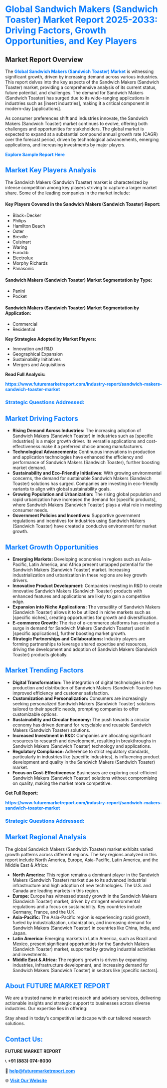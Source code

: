 <h1 style="color: #007BFF;">Global Sandwich Makers (Sandwich Toaster) Market Report 2025-2033: Driving Factors, Growth Opportunities, and Key Players</h1>

<section id="overview">
<h2>Market Report Overview</h2>
<p>The <a href="https://www.futuremarketreport.com/industry-report/sandwich-makers-sandwich-toaster-market" style="color: #007BFF; text-decoration: none;"><strong>Global Sandwich Makers (Sandwich Toaster) Market</strong></a> is witnessing significant growth, driven by increasing demand across various industries. This report delves into the key aspects of the Sandwich Makers (Sandwich Toaster) market, providing a comprehensive analysis of its current status, future potential, and challenges. The demand for Sandwich Makers (Sandwich Toaster) has surged due to its wide-ranging applications in industries such as [insert industries], making it a critical component in modern-day [applications].</p>
<p>As consumer preferences shift and industries innovate, the Sandwich Makers (Sandwich Toaster) market continues to evolve, offering both challenges and opportunities for stakeholders. The global market is expected to expand at a substantial compound annual growth rate (CAGR) over the forecast period, driven by technological advancements, emerging applications, and increasing investments by major players.</p>
</section>

<section id="overview">
<p><a href="https://www.futuremarketreport.com/request-sample/reportId=88487" style="color: #007BFF; text-decoration: none;"><strong>Explore Sample Report Here</strong></a></p>
</section>

<section id="key-players">
<h2 style="color: #007BFF;">Market Key Players Analysis</h2>
<p>The Sandwich Makers (Sandwich Toaster) market is characterized by intense competition among key players striving to capture a larger market share. Some of the leading companies in the market include:</p>
<h4>Key Players Covered in the Sandwich Makers (Sandwich Toaster) Report:</h4>
<ul><li>Black+Decker</li><li>Philips</li><li>Hamilton Beach</li><li>Oster</li><li>Breville</li><li>Cuisinart</li><li>Waring</li><li>Eurodib</li><li>Electrolux</li><li>Morphy Richards</li><li>Panasonic</li></ul>
<h4>Sandwich Makers (Sandwich Toaster) Market Segmentation by Type:</h4>
<ul><li>Panini</li><li>Pocket</li></ul>

<h4>Sandwich Makers (Sandwich Toaster) Market Segmentation by Application:</h4>
<ul><li>Commercial</li><li>Residential</li></ul>
<p><strong>Key Strategies Adopted by Market Players:</strong></p>
<ul>
<li>Innovation and R&D</li>
<li>Geographical Expansion</li>
<li>Sustainability Initiatives</li>
<li>Mergers and Acquisitions</li>
</ul>
</section>

<section>
<p><strong>Read Full Analysis: </strong></p><a href="https://www.futuremarketreport.com/industry-report/sandwich-makers-sandwich-toaster-market" style="color: #007BFF; text-decoration: none;"><strong>https://www.futuremarketreport.com/industry-report/sandwich-makers-sandwich-toaster-market</strong></a>
<h3 style="color: #007BFF;">Strategic Questions Addressed:</h3>
</section>

<section id="driving-factors">
<h2 style="color: #007BFF;">Market Driving Factors</h2>
<ul>
<li><strong>Rising Demand Across Industries:</strong> The increasing adoption of Sandwich Makers (Sandwich Toaster) in industries such as [specific industries] is a major growth driver. Its versatile applications and cost-effectiveness make it a preferred choice among manufacturers.</li>
<li><strong>Technological Advancements:</strong> Continuous innovations in production and application technologies have enhanced the efficiency and performance of Sandwich Makers (Sandwich Toaster), further boosting market demand.</li>
<li><strong>Sustainability and Eco-Friendly Initiatives:</strong> With growing environmental concerns, the demand for sustainable Sandwich Makers (Sandwich Toaster) solutions has surged. Companies are investing in eco-friendly variants to align with global sustainability goals.</li>
<li><strong>Growing Population and Urbanization:</strong> The rising global population and rapid urbanization have increased the demand for [specific products], where Sandwich Makers (Sandwich Toaster) plays a vital role in meeting consumer needs.</li>
<li><strong>Government Policies and Incentives:</strong> Supportive government regulations and incentives for industries using Sandwich Makers (Sandwich Toaster) have created a conducive environment for market growth.</li>
</ul>
</section>

<section id="growth-opportunities">
<h2 style="color: #007BFF;">Market Growth Opportunities</h2>
<ul>
<li><strong>Emerging Markets:</strong> Developing economies in regions such as Asia-Pacific, Latin America, and Africa present untapped potential for the Sandwich Makers (Sandwich Toaster) market. Increasing industrialization and urbanization in these regions are key growth drivers.</li>
<li><strong>Innovative Product Development:</strong> Companies investing in R&D to create innovative Sandwich Makers (Sandwich Toaster) products with enhanced features and applications are likely to gain a competitive edge.</li>
<li><strong>Expansion into Niche Applications:</strong> The versatility of Sandwich Makers (Sandwich Toaster) allows it to be utilized in niche markets such as [specific niches], creating opportunities for growth and diversification.</li>
<li><strong>E-commerce Growth:</strong> The rise of e-commerce platforms has created a surge in demand for Sandwich Makers (Sandwich Toaster) used in [specific applications], further boosting market growth.</li>
<li><strong>Strategic Partnerships and Collaborations:</strong> Industry players are forming partnerships to leverage shared expertise and resources, driving the development and adoption of Sandwich Makers (Sandwich Toaster) products globally.</li>
</ul>
</section>

<section id="trending-factors">
<h2 style="color: #007BFF;">Market Trending Factors</h2>
<ul>
<li><strong>Digital Transformation:</strong> The integration of digital technologies in the production and distribution of Sandwich Makers (Sandwich Toaster) has improved efficiency and customer satisfaction.</li>
<li><strong>Customization and Personalization:</strong> Consumers are increasingly seeking personalized Sandwich Makers (Sandwich Toaster) solutions tailored to their specific needs, prompting companies to offer customizable options.</li>
<li><strong>Sustainability and Circular Economy:</strong> The push towards a circular economy has driven demand for recyclable and reusable Sandwich Makers (Sandwich Toaster) solutions.</li>
<li><strong>Increased Investment in R&D:</strong> Companies are allocating significant resources to research and development, resulting in breakthroughs in Sandwich Makers (Sandwich Toaster) technology and applications.</li>
<li><strong>Regulatory Compliance:</strong> Adherence to strict regulatory standards, particularly in industries like [specific industries], is influencing product development and quality in the Sandwich Makers (Sandwich Toaster) market.</li>
<li><strong>Focus on Cost-Effectiveness:</strong> Businesses are exploring cost-efficient Sandwich Makers (Sandwich Toaster) solutions without compromising on quality, making the market more competitive.</li>
</ul>
</section>

<section>
<p><strong>Get Full Report: </strong></p><a href="https://www.futuremarketreport.com/industry-report/sandwich-makers-sandwich-toaster-market" style="color: #007BFF; text-decoration: none;"><strong>https://www.futuremarketreport.com/industry-report/sandwich-makers-sandwich-toaster-market</strong></a>
<h3 style="color: #007BFF;">Strategic Questions Addressed:</h3>
</section>


<section id="regional-analysis">
<h2 style="color: #007BFF;">Market Regional Analysis</h2>
<p>The global Sandwich Makers (Sandwich Toaster) market exhibits varied growth patterns across different regions. The key regions analyzed in this report include North America, Europe, Asia-Pacific, Latin America, and the Middle East & Africa:</p>
<ul>
<li><strong>North America:</strong> This region remains a dominant player in the Sandwich Makers (Sandwich Toaster) market due to its advanced industrial infrastructure and high adoption of new technologies. The U.S. and Canada are leading markets in this region.</li>
<li><strong>Europe:</strong> Europe has witnessed steady growth in the Sandwich Makers (Sandwich Toaster) market, driven by stringent environmental regulations and a focus on sustainability. Key countries include Germany, France, and the U.K.</li>
<li><strong>Asia-Pacific:</strong> The Asia-Pacific region is experiencing rapid growth, fueled by industrialization, urbanization, and increasing demand for Sandwich Makers (Sandwich Toaster) in countries like China, India, and Japan.</li>
<li><strong>Latin America:</strong> Emerging markets in Latin America, such as Brazil and Mexico, present significant opportunities for the Sandwich Makers (Sandwich Toaster) market, supported by growing industrial activities and investments.</li>
<li><strong>Middle East & Africa:</strong> The region’s growth is driven by expanding industries, infrastructure development, and increasing demand for Sandwich Makers (Sandwich Toaster) in sectors like [specific sectors].</li>
</ul>
</section>

<footer>
<h2 style="color: #007BFF;">About FUTURE MARKET REPORT</h2>
<p>We are a trusted name in market research and advisory services, delivering actionable insights and strategic support to businesses across diverse industries. Our expertise lies in offering:</p>

<p>Stay ahead in today’s competitive landscape with our tailored research solutions.</p>

<h2 style="color: #007BFF;">Contact Us:</h2>
<p><strong>FUTURE MARKET REPORT</strong></p>
<p>📞 <strong>+91 (883) 074-8030</strong></p>
<p>📧 <strong><a href="mailto:help@futuremarketreport.com" style="color: #007BFF;">help@futuremarketreport.com</a></strong></p>
<p>🌐 <strong><a href="https://www.futuremarketreport.com/" style="color: #007BFF;">Visit Our Website</a></strong></p>
</footer>